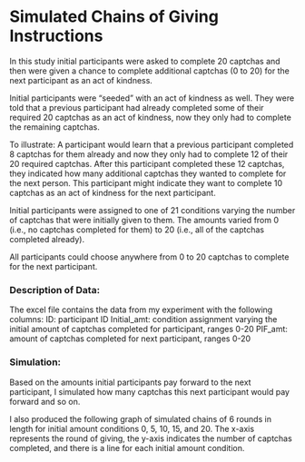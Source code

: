 # Simulated Chains of Giving Instructions 

In this study initial participants were asked to complete 20 captchas and then were given a chance to complete additional captchas (0 to 20) for the next participant as an act of kindness. 

Initial participants were “seeded” with an act of kindness as well. They were told that a previous participant had already completed some of their required 20 captchas as an act of kindness, now they only had to complete the remaining captchas. 

To illustrate: A participant would learn that a previous participant completed 8 captchas for them already and now they only had to complete 12 of their 20 required captchas. After this participant completed these 12 captchas, they indicated how many additional captchas they wanted to complete for the next person. This participant might indicate they want to complete 10 captchas as an act of kindness for the next participant. 

Initial participants were assigned to one of 21 conditions varying the number of captchas that were initially given to them. The amounts varied from 0 (i.e., no captchas completed for them) to 20 (i.e., all of the captchas completed already). 

All participants could choose anywhere from 0 to 20 captchas to complete for the next participant. 

### Description of Data:

The excel file contains the data from my experiment with the following columns:
ID: participant ID
Initial_amt: condition assignment varying the initial amount of captchas completed for participant, ranges 0-20
PIF_amt: amount of captchas completed for next participant, ranges 0-20 

### Simulation:

Based on the amounts initial participants pay forward to the next participant, I simulated how many captchas this next participant would pay forward and so on. 

I also produced the following graph of simulated chains of 6 rounds in length for initial amount conditions 0, 5, 10, 15, and 20. The x-axis represents the round of giving, the y-axis indicates the number of captchas completed, and there is a line for each initial amount condition.

